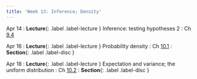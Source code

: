 ```yaml
---
title: 'Week 13: Inference; Density'
---
```


Apr 14
: **Lecture**{: .label .label-lecture } Inference: testing hypotheses 2
    : Ch [9.4](http://stat88.org/textbook/content/Chapter_09/04_AB_Testing_Fishers_Exact_Test.html)

Apr 16
: **Lecture**{: .label .label-lecture } Probability density
    : Ch [10.1](http://stat88.org/textbook/content/Chapter_10/01_Density.html)
: **Section**{: .label .label-disc }

Apr 18
: **Lecture**{: .label .label-lecture } Expectation and variance; the uniform distribution
    : Ch [10.2](http://stat88.org/textbook/content/Chapter_10/02_Expectation_and_Variance.html)
: **Section**{: .label .label-disc }
